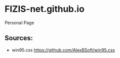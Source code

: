 # FIZIS-net.github.io
Personal Page

## Sources:

- win95.css https://github.com/AlexBSoft/win95.css
